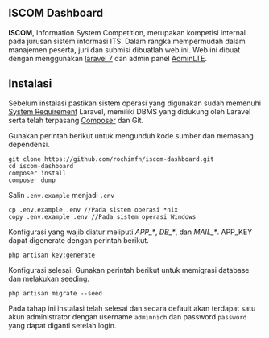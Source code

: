 ## ISCOM Dashboard

**ISCOM**, Information System Competition, merupakan kompetisi internal pada jurusan sistem informasi ITS. Dalam rangka mempermudah dalam manajemen peserta, juri dan submisi dibuatlah web ini. Web ini dibuat dengan menggunakan [laravel 7](laravel.com) dan admin panel [AdminLTE](https://github.com/jeroennoten/Laravel-AdminLTE/blob/master/README.md).

## Instalasi

Sebelum instalasi pastikan sistem operasi yang digunakan sudah memenuhi [System Requirement](https://laravel.com/docs/7.x#server-requirements) Laravel, memiliki DBMS yang didukung oleh Laravel serta telah terpasang [Composer](https://laravel.com/docs/7.x#server-requirements) dan Git.

Gunakan perintah berikut untuk mengunduh kode sumber dan memasang dependensi.

```
git clone https://github.com/rochimfn/iscom-dashboard.git
cd iscom-dashboard
composer install
composer dump
```

Salin `.env.example` menjadi `.env`
```
cp .env.example .env //Pada sistem operasi *nix
copy .env.example .env //Pada sistem operasi Windows
```

Konfigurasi yang wajib diatur meliputi *APP_\**, *DB_\**, dan *MAIL_\**. APP_KEY dapat digenerate dengan perintah berikut.
```
php artisan key:generate
```

Konfigurasi selesai. Gunakan perintah berikut untuk memigrasi database dan melakukan seeding.
```
php artisan migrate --seed
```

Pada tahap ini instalasi telah selesai dan secara default akan terdapat satu akun administrator dengan username `adminnich` dan password `password` yang dapat diganti setelah login.